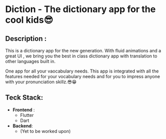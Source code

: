 # Diction - The dictionary app for the cool kids😎

## Description :
<p>
This is a dictionary app for the new generation. With fluid animations and a great UI , we bring you the best in class dictionary app with translation to other languages built in.
<p>
One app for all your vaocabulary needs. This app is integrated with all the features needed for your vocabulary needs and for you to impress anyone with your pronunciation skillz.😎😁


## Teck Stack:
- **Frontend** :
  - Flutter 
  - Dart
- **Backend**:
  - (Yet to be worked upon)